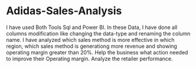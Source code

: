 # Adidas-Sales-Analysis
I have used Both Tools Sql and Power BI.
In these Data, I have done all columns modification like changing the data-type and renaming the column name.
I have analyzed which sales method is more effective in which region, which sales method is generationg more revenue and showing operating margin greater than 20%.
Help the business what action needed to improve their Operating margin.
Analyze the retailer performance.
